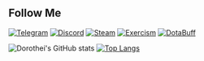 ## Follow Me
[![Telegram](https://img.shields.io/badge/-TELEGRAM-222729?style=for-the-badge&logo=Telegram)](https://t.me/frozenlord)
[![Discord](https://img.shields.io/badge/-DISCORD-222729?style=for-the-badge&logo=Discord)](https://github.com/dorothei/dorothei/blob/main/assets/discord.txt)
[![Steam](https://img.shields.io/badge/-STEAM-222729?style=for-the-badge&logo=Steam)](https://steamcommunity.com/id/dorotorotab)
[![Exercism](https://img.shields.io/badge/-EXERCISM-222729?style=for-the-badge&logo=Exercism)](https://exercism.org/profiles/dorothei)
[![DotaBuff](https://img.shields.io/badge/-DotaBuff-222729?style=for-the-badge&logo=Dota)](https://dotabuff.com/players/859506346/matches)

![Dorothei's GitHub stats](https://github-readme-stats.vercel.app/api?username=dorothei&show_icons=true&theme=dracula)
[![Top Langs](https://github-readme-stats.vercel.app/api/top-langs/?username=dorothei&theme=dracula)](https://github.com/anuraghazra/github-readme-stats)
